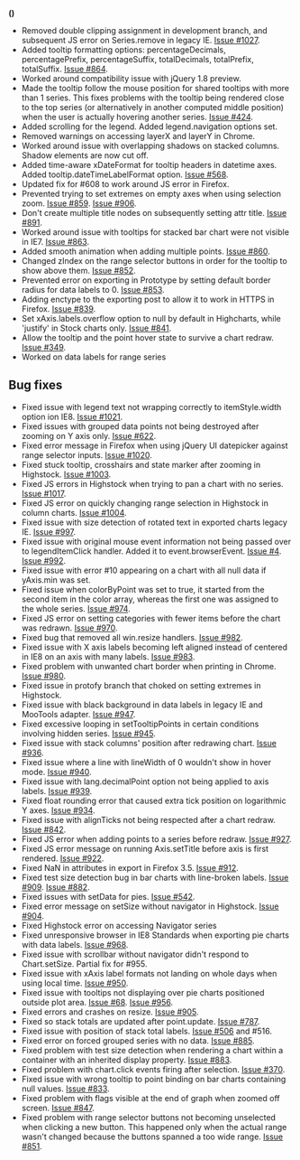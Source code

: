 **()**
        
- Removed double clipping assignment in development branch, and subsequent JS error on Series.remove in legacy IE. [Issue #1027](https://github.com/highslide-software/highcharts.com/issues/1027).
- Added tooltip formatting options: percentageDecimals, percentagePrefix, percentageSuffix, totalDecimals, totalPrefix, totalSuffix. [Issue #864](https://github.com/highslide-software/highcharts.com/issues/864).
- Worked around compatibility issue with jQuery 1.8 preview.
- Made the tooltip follow the mouse position for shared tooltips with more than 1 series. This fixes problems with the tooltip being rendered close to the top series (or alternatively in another computed middle position) when the user is actually hovering another series. [Issue #424](https://github.com/highslide-software/highcharts.com/issues/424).
- Added scrolling for the legend. Added legend.navigation options set.
- Removed warnings on accessing layerX and layerY in Chrome.
- Worked around issue with overlapping shadows on stacked columns. Shadow elements are now cut off.
- Added time-aware xDateFormat for tooltip headers in datetime axes. Added tooltip.dateTimeLabelFormat option. [Issue #568](https://github.com/highslide-software/highcharts.com/issues/568).
- Updated fix for #608 to work around JS error in Firefox.
- Prevented trying to set extremes on empty axes when using selection zoom. [Issue #859](https://github.com/highslide-software/highcharts.com/issues/859). [Issue #906](https://github.com/highslide-software/highcharts.com/issues/906).
- Don't create multiple title nodes on subsequently setting attr title. [Issue #891](https://github.com/highslide-software/highcharts.com/issues/891).
- Worked around issue with tooltips for stacked bar chart were not visible in IE7. [Issue #863](https://github.com/highslide-software/highcharts.com/issues/863).
- Added smooth animation when adding multiple points. [Issue #860](https://github.com/highslide-software/highcharts.com/issues/860).
- Changed zIndex on the range selector buttons in order for the tooltip to show above them. [Issue #852](https://github.com/highslide-software/highcharts.com/issues/852).
- Prevented error on exporting in Prototype by setting default border radius for data labels to 0. [Issue #853](https://github.com/highslide-software/highcharts.com/issues/853).
- Adding enctype to the exporting post to allow it to work in HTTPS in Firefox. [Issue #839](https://github.com/highslide-software/highcharts.com/issues/839).
- Set xAxis.labels.overflow option to null by default in Highcharts, while 'justify' in Stock charts only. [Issue #841](https://github.com/highslide-software/highcharts.com/issues/841).
- Allow the tooltip and the point hover state to survive a chart redraw. [Issue #349](https://github.com/highslide-software/highcharts.com/issues/349).
- Worked on data labels for range series

## Bug fixes 
- Fixed issue with legend text not wrapping correctly to itemStyle.width option ion IE8. [Issue #1021](https://github.com/highslide-software/highcharts.com/issues/1021).
- Fixed issues with grouped data points not being destroyed after zooming on Y axis only. [Issue #622](https://github.com/highslide-software/highcharts.com/issues/622).
- Fixed error message in Firefox when using jQuery UI datepicker against range selector inputs. [Issue #1020](https://github.com/highslide-software/highcharts.com/issues/1020).
- Fixed stuck tooltip, crosshairs and state marker after zooming in Highstock. [Issue #1003](https://github.com/highslide-software/highcharts.com/issues/1003).
- Fixed JS errors in Highstock when trying to pan a chart with no series. [Issue #1017](https://github.com/highslide-software/highcharts.com/issues/1017).
- Fixed JS error on quickly changing range selection in Highstock in column charts. [Issue #1004](https://github.com/highslide-software/highcharts.com/issues/1004).
- Fixed issue with size detection of rotated text in exported charts legacy IE. [Issue #997](https://github.com/highslide-software/highcharts.com/issues/997).
- Fixed issue with original mouse event information not being passed over to legendItemClick handler. Added it to event.browserEvent. [Issue #4](https://github.com/highslide-software/highcharts.com/issues/4). [Issue #992](https://github.com/highslide-software/highcharts.com/issues/992).
- Fixed issue with error #10 appearing on a chart with all null data if yAxis.min was set.
- Fixed issue when colorByPoint was set to true, it started from the second item in the color array, whereas the first one was assigned to the whole series. [Issue #974](https://github.com/highslide-software/highcharts.com/issues/974).
- Fixed JS error on setting categories with fewer items before the chart was redrawn. [Issue #970](https://github.com/highslide-software/highcharts.com/issues/970).
- Fixed bug that removed all win.resize handlers. [Issue #982](https://github.com/highslide-software/highcharts.com/issues/982).
- Fixed issue with X axis labels becoming left aligned instead of centered in IE8 on an axis with many labels. [Issue #983](https://github.com/highslide-software/highcharts.com/issues/983).
- Fixed problem with unwanted chart border when printing in Chrome. [Issue #980](https://github.com/highslide-software/highcharts.com/issues/980).
- Fixed issue in protofy branch that choked on setting extremes in Highstock.
- Fixed issue with black background in data labels in legacy IE and MooTools adapter. [Issue #947](https://github.com/highslide-software/highcharts.com/issues/947).
- Fixed excessive looping in setTooltipPoints in certain conditions involving hidden series. [Issue #945](https://github.com/highslide-software/highcharts.com/issues/945).
- Fixed issue with stack columns' position after redrawing chart. [Issue #936](https://github.com/highslide-software/highcharts.com/issues/936).
- Fixed issue where a line with lineWidth of 0 wouldn't show in hover mode. [Issue #940](https://github.com/highslide-software/highcharts.com/issues/940).
- Fixed issue with lang.decimalPoint option not being applied to axis labels. [Issue #939](https://github.com/highslide-software/highcharts.com/issues/939).
- Fixed float rounding error that caused extra tick position on logarithmic Y axes. [Issue #934](https://github.com/highslide-software/highcharts.com/issues/934).
- Fixed issue with alignTicks not being respected after a chart redraw. [Issue #842](https://github.com/highslide-software/highcharts.com/issues/842).
- Fixed JS error when adding points to a series before redraw. [Issue #927](https://github.com/highslide-software/highcharts.com/issues/927).
- Fixed JS error message on running Axis.setTitle before axis is first rendered. [Issue #922](https://github.com/highslide-software/highcharts.com/issues/922).
- Fixed NaN in attributes in export in Firefox 3.5. [Issue #912](https://github.com/highslide-software/highcharts.com/issues/912).
- Fixed test size detection bug in bar charts with line-broken labels. [Issue #909](https://github.com/highslide-software/highcharts.com/issues/909). [Issue #882](https://github.com/highslide-software/highcharts.com/issues/882).
- Fixed issues with setData for pies. [Issue #542](https://github.com/highslide-software/highcharts.com/issues/542).
- Fixed error message on setSize without navigator in Highstock. [Issue #904](https://github.com/highslide-software/highcharts.com/issues/904).
- Fixed Highstock error on accessing Navigator series
- Fixed unresponsive browser in IE8 Standards when exporting pie charts with data labels. [Issue #968](https://github.com/highslide-software/highcharts.com/issues/968).
- Fixed issue with scrollbar without navigator didn't respond to Chart.setSize. Partial fix for #955.
- Fixed issue with xAxis label formats not landing on whole days when using local time. [Issue #950](https://github.com/highslide-software/highcharts.com/issues/950).
- Fixed issue with tooltips not displaying over pie charts positioned outside plot area. [Issue #68](https://github.com/highslide-software/highcharts.com/issues/68). [Issue #956](https://github.com/highslide-software/highcharts.com/issues/956).
- Fixed errors and crashes on resize. [Issue #905](https://github.com/highslide-software/highcharts.com/issues/905).
- Fixed so stack totals are updated after point.update. [Issue #787](https://github.com/highslide-software/highcharts.com/issues/787).
- Fixed issue with position of stack total labels. [Issue #506](https://github.com/highslide-software/highcharts.com/issues/506) and #516.
- Fixed error on forced grouped series with no data. [Issue #885](https://github.com/highslide-software/highcharts.com/issues/885).
- Fixed problem with test size detection when rendering a chart within a container with an inherited display property. [Issue #883](https://github.com/highslide-software/highcharts.com/issues/883).
- Fixed problem with chart.click events firing after selection. [Issue #370](https://github.com/highslide-software/highcharts.com/issues/370).
- Fixed issue with wrong tooltip to point binding on bar charts containing null values. [Issue #833](https://github.com/highslide-software/highcharts.com/issues/833).
- Fixed problem with flags visible at the end of graph when zoomed off screen. [Issue #847](https://github.com/highslide-software/highcharts.com/issues/847).
- Fixed problem with range selector buttons not becoming unselected when clicking a new button. This happened only when the actual range wasn't changed because the buttons spanned a too wide range. [Issue #851](https://github.com/highslide-software/highcharts.com/issues/851).